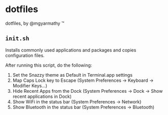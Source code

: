 # dotfiles
dotfiles, by @mgyarmathy ™

## `init.sh`
Installs commonly used applications and packages and copies configuration files.

After running this script, do the following:
1. Set the Snazzy theme as Default in Terminal.app settings
1. Map Caps Lock key to Escape (System Preferences -> Keyboard -> Modifier Keys...)
1. Hide Recent Apps from the Dock (System Preferences -> Dock -> Show recent applications in Dock)
1. Show WiFi in the status bar (System Preferences -> Network)
1. Show Bluetooth in the status bar (System Preferences -> Bluetooth)
